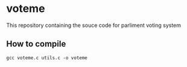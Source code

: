 # voteme
This repository containing the souce code for parliment voting system 

## How to compile
```
gcc voteme.c utils.c -o voteme
```
